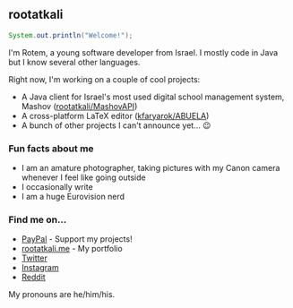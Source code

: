 ## rootatkali

```java
System.out.println("Welcome!");
```

I'm Rotem, a young software developer from Israel. I mostly code in Java but I know several other languages.

Right now, I'm working on a couple of cool projects:

* A Java client for Israel's most used digital school management system, Mashov ([rootatkali/MashovAPI](https://github.com/rootatkali/MashovAPI))
* A cross-platform LaTeX editor ([kfaryarok/ABUELA](https://github.com/kfaryarok/ABUELA))
* A bunch of other projects I can't announce yet... :wink:

### Fun facts about me
* I am an amature photographer, taking pictures with my Canon camera whenever I feel like going outside
* I occasionally write
* I am a huge Eurovision nerd

### Find me on...
* [PayPal](https://paypal.me/rootatkali) - Support my projects!
* [rootatkali.me](https://rootatkali.me) - My portfolio
* [Twitter](https://twitter.com/ilaktatoor)
* [Instagram](https://www.instagram.com/rootatkali)
* [Reddit](https://www.reddit.com/u/rootatkali)

My pronouns are he/him/his.
